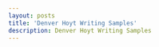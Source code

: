 ```yaml
---
layout: posts
title: 'Denver Hoyt Writing Samples'
description: Denver Hoyt Writing Samples
---
```

